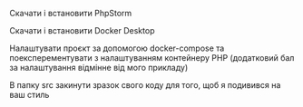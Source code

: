 Скачати і встановити PhpStorm

Скачати і встановити Docker Desktop

Налаштувати проєкт за допомогою docker-compose та поексперементувати з налаштуванням контейнеру PHP (додатковий бал за налаштування відмінне від мого прикладу)

В папку src закинути зразок свого коду для того, щоб я подивився на ваш стиль

